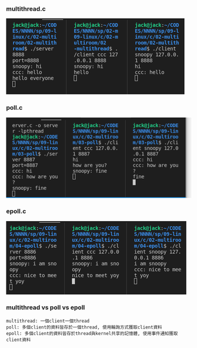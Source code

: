 ### multithread.c

![picture](https://github.com/WWW-Jack/sp109b/blob/main/final/picture/multithread.png)

### poll.c

![picture](https://github.com/WWW-Jack/sp109b/blob/main/final/picture/poll.png)

### epoll.c

![picture](https://github.com/WWW-Jack/sp109b/blob/main/final/picture/epoll.png)

### multithread vs poll vs epoll

```
multithread: 一個client一個thread
poll: 多個client的資料皆存於一個thread, 使用輪詢方式獲取client資料
epoll: 多個client的資料皆存於thread與kernel共享的記憶體, 使用事件通知獲取client資料
```